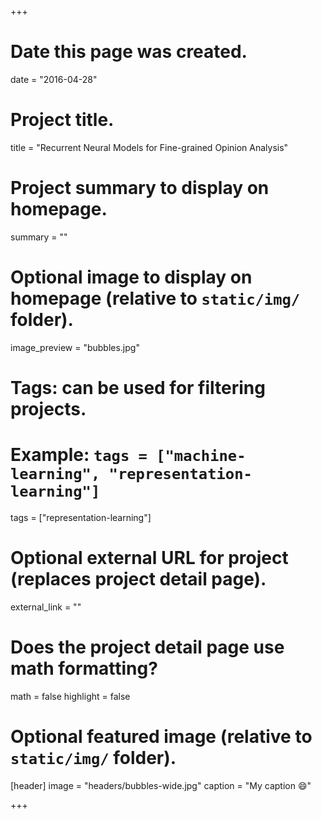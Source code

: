 +++
# Date this page was created.
date = "2016-04-28"

# Project title.
title = "Recurrent Neural Models for Fine-grained Opinion Analysis"

# Project summary to display on homepage.
summary = ""

# Optional image to display on homepage (relative to `static/img/` folder).
image_preview = "bubbles.jpg"

# Tags: can be used for filtering projects.
# Example: `tags = ["machine-learning", "representation-learning"]`
tags = ["representation-learning"]

# Optional external URL for project (replaces project detail page).
external_link = ""

# Does the project detail page use math formatting?
math = false
highlight = false
# Optional featured image (relative to `static/img/` folder).
[header]
image = "headers/bubbles-wide.jpg"
caption = "My caption :smile:"

+++



